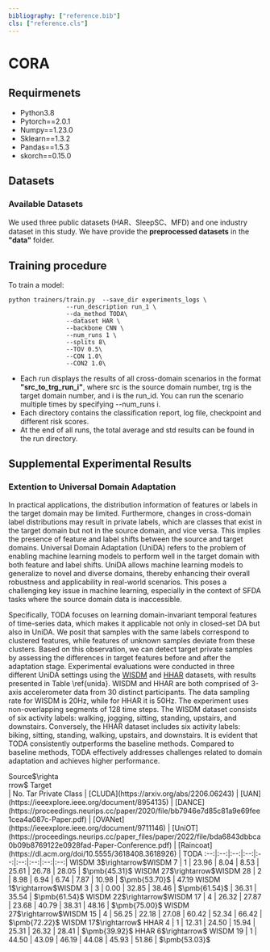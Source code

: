 ```yaml
---
bibliography: ["reference.bib"]
cls: ["reference.cls"]
---
```

# CORA

## Requirmenets
- Python3.8
- Pytorch==2.0.1
- Numpy==1.23.0
- Sklearn==1.3.2
- Pandas==1.5.3
- skorch==0.15.0

## Datasets

### Available Datasets
We used three public datasets (HAR、SleepSC、MFD) and one industry dataset in this study. We have provide the **preprocessed datasets** in the **"data"** folder.

## Training procedure

To train a model:

```
python trainers/train.py  --save_dir experiments_logs \
                --run_description run_1 \
                --da_method TODA\
                --dataset HAR \
                --backbone CNN \
                --num_runs 1 \
                --splits 8\
                --TOV 0.5\
                --CON 1.0\
                --CON2 1.0\
```

- Each run displays the results of all cross-domain scenarios in the format **"src_to_trg_run_i"**, where src is the source domain number, trg is the target domain number, and i is the run_id. You can run the scenario multiple times by specifying --num_runs i.
- Each directory contains the classification report, log file, checkpoint and different risk scores.
- At the end of all runs, the total average and std results can be found in the run directory.

## Supplemental Experimental Results

### Extention to Universal Domain Adaptation
In practical applications, the distribution information of features or labels in the target domain may be limited. Furthermore, changes in cross-domain label distributions may result in private labels, which are classes that exist in the target domain but not in the source domain, and vice versa. This implies the presence of feature and label shifts between the source and target domains. Universal Domain Adaptation (UniDA) refers to the problem of enabling machine learning models to perform well in the target domain with both feature and label shifts. UniDA allows machine learning models to generalize to novel and diverse domains, thereby enhancing their overall robustness and applicability in real-world scenarios. This poses a challenging key issue in machine learning, especially in the context of SFDA tasks where the source domain data is inaccessible. 

Specifically, TODA focuses on learning domain-invariant temporal features of time-series data, which makes it applicable not only in closed-set DA but also in UniDA. We posit that samples with the same labels correspond to clustered features, while features of unknown samples deviate from these clusters. Based on this observation, we can detect target private samples by assessing the differences in target features before and after the adaptation stage. Experimental evaluations were conducted in three different UniDA settings using the [WISDM](https://doi.org/10.1145/1964897.1964918) and [HHAR](https://doi.org/10.1145/2809695.2809718) datasets, with results presented in Table \ref{unida}. WISDM and HHAR are both comprised of 3-axis accelerometer data from 30 distinct participants. The data sampling rate for WISDM is 20Hz, while for HHAR it is 50Hz. The experiment uses non-overlapping segments of 128 time steps. The WISDM dataset consists of six activity labels: walking, jogging, sitting, standing, upstairs, and downstairs. Conversely, the HHAR dataset includes six activity labels: biking, sitting, standing, walking, upstairs, and downstairs. It is evident that TODA consistently outperforms the baseline methods. Compared to baseline methods, TODA effectively addresses challenges related to domain adaptation and achieves higher performance.
<div style="width:100px">Source$\rightarrow$ Target</div> | No. Tar Private Class | [CLUDA](https://arxiv.org/abs/2206.06243) | [UAN](https://ieeexplore.ieee.org/document/8954135) | [DANCE](https://proceedings.neurips.cc/paper/2020/file/bb7946e7d85c81a9e69fee1cea4a087c-Paper.pdf)  | [OVANet](https://ieeexplore.ieee.org/document/9711146) | [UniOT](https://proceedings.neurips.cc/paper_files/paper/2022/file/bda6843dbbca0b09b8769122e0928fad-Paper-Conference.pdf)  | [Raincoat](https://dl.acm.org/doi/10.5555/3618408.3618926) | TODA
:--:|:--:|:--:|:--:|:--:|:--:|:--:|:--:|:--:|
 WISDM 3$\rightarrow$WISDM 7 | 1 | 23.96 | 8.04 | 8.53 |  25.61 | 26.78 | 28.05 |  $\pmb{45.31}$
WISDM 27$\rightarrow$WISDM 28 |  2 |  8.98 |  6.94 |  6.74 |  7.87 |  10.98 |  $\pmb{53.70}$ |  47.19
WISDM 1$\rightarrow$WISDM 3 |  3 |  0.00 |  32.85 |  38.46 |  $\pmb{61.54}$ |  36.31 |  35.54 |  $\pmb{61.54}$
WISDM 22$\rightarrow$WISDM 17 |  4 |  26.32 |  27.87 |  23.68 |  40.79 |  38.31 |  48.16 |  $\pmb{75.00}$
WISDM 27$\rightarrow$WISDM 15 |  4 |  56.25 |  22.18 |  27.08 |  60.42 |  52.34 |  66.42 |  $\pmb{72.22}$
WISDM 17$\rightarrow$ HHAR 4 |  1 |  12.31 |  24.50 |  15.94 |  25.31 |  26.32 |  28.41 |  $\pmb{39.92}$
HHAR 6$\rightarrow$ WISDM 19 |  1 |  44.50 |  43.09 |  46.19 |  44.08 |  45.93 |  51.86 |  $\pmb{53.03}$